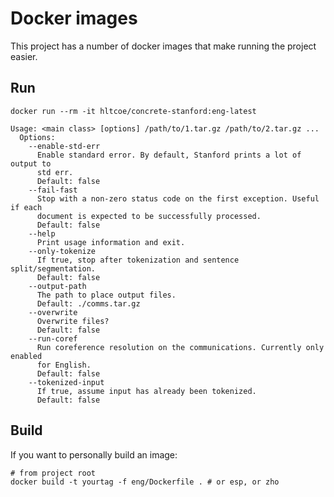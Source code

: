# Docker images

This project has a number of docker images that make running the project easier.

## Run

``` shell
docker run --rm -it hltcoe/concrete-stanford:eng-latest

Usage: <main class> [options] /path/to/1.tar.gz /path/to/2.tar.gz ...
  Options:
    --enable-std-err
      Enable standard error. By default, Stanford prints a lot of output to
      std err.
      Default: false
    --fail-fast
      Stop with a non-zero status code on the first exception. Useful if each
      document is expected to be successfully processed.
      Default: false
    --help
      Print usage information and exit.
    --only-tokenize
      If true, stop after tokenization and sentence split/segmentation.
      Default: false
    --output-path
      The path to place output files.
      Default: ./comms.tar.gz
    --overwrite
      Overwrite files?
      Default: false
    --run-coref
      Run coreference resolution on the communications. Currently only enabled
      for English.
      Default: false
    --tokenized-input
      If true, assume input has already been tokenized.
      Default: false
```



## Build

If you want to personally build an image:

``` shell
# from project root
docker build -t yourtag -f eng/Dockerfile . # or esp, or zho
```
